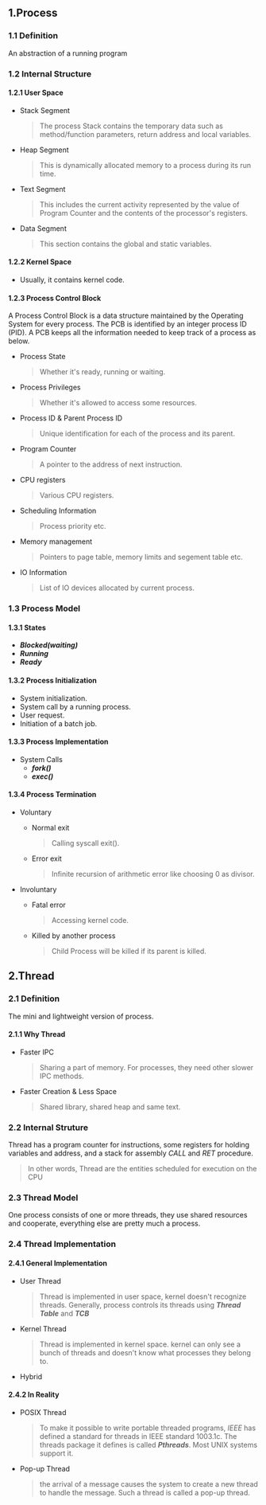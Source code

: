 ## 1.Process
### 1.1 Definition
 An abstraction of a running program

### 1.2 Internal Structure
#### 1.2.1 User Space
- Stack Segment
  >The process Stack contains the temporary data such as method/function parameters, return address and local variables.

- Heap Segment
  >This is dynamically allocated memory to a process during its run time.

- Text Segment
  >This includes the current activity represented by the value of Program Counter and the contents of the processor's registers.

- Data Segment 
  >This section contains the global and static variables.

#### 1.2.2 Kernel Space
- Usually, it contains kernel code.

#### 1.2.3 Process Control Block
A Process Control Block is a data structure maintained by the Operating System for every process. The PCB is identified by an integer process ID (PID). A PCB keeps all the information needed to keep track of a process as below.

- Process State
  >Whether it's ready, running or waiting.

- Process Privileges
  >Whether it's allowed to access some resources.

- Process ID & Parent Process ID
  >Unique identification for each of the process and its parent.

- Program Counter
  >A pointer to the address of next instruction.

- CPU registers
  >Various CPU registers.

- Scheduling Information
  >Process priority etc.

- Memory management
  >Pointers to page table, memory limits and segement table etc.

- IO Information
  >List of IO devices allocated by current process.

### 1.3 Process Model
#### 1.3.1 States
- ***Blocked(waiting)***
- ***Running***
- ***Ready***

#### 1.3.2 Process Initialization
- System initialization.
- System call by a running process.
- User request.
- Initiation of a batch job.

#### 1.3.3 Process Implementation
- System Calls
  * ***fork()***
  * ***exec()***
  
#### 1.3.4 Process Termination
- Voluntary
  * Normal exit
    >Calling syscall exit().
  * Error exit
    >Infinite recursion of arithmetic error like choosing 0 as divisor.
    
- Involuntary
  * Fatal error
    >Accessing kernel code.
  * Killed by another process
    >Child Process will be killed if its parent is killed.


## 2.Thread
### 2.1 Definition
The mini and lightweight version of process.

#### 2.1.1 Why Thread
- Faster IPC
  >Sharing a part of memory. For processes, they need other slower IPC methods.
- Faster Creation & Less Space
  >Shared library, shared heap and same text.

### 2.2 Internal Struture
Thread has a program counter for instructions, some registers for holding variables and address, and a stack for assembly *CALL* and *RET* procedure.
>In other words, Thread are the entities scheduled for execution on the CPU

### 2.3 Thread Model
One process consists of one or more threads, they use shared resources and cooperate, everything else are pretty much a process.

### 2.4 Thread Implementation
#### 2.4.1 General Implementation
- User Thread
  >Thread is implemented in user space, kernel doesn't recognize threads. Generally, process controls its threads using ***Thread Table*** and ***TCB***
- Kernel Thread
  >Thread is implemented in kernel space. kernel can only see a bunch of threads and doesn't know what processes they belong to.
- Hybrid

#### 2.4.2 In Reality
- POSIX Thread
  >To make it possible to write portable threaded programs, *IEEE* has defined a standard for threads in IEEE standard 1003.1c. The threads package it defines is called ***Pthreads***. Most UNIX systems support it. 
- Pop-up Thread
  >the arrival of a message causes the system to create a new thread to handle the message. Such a thread is called a pop-up thread.


